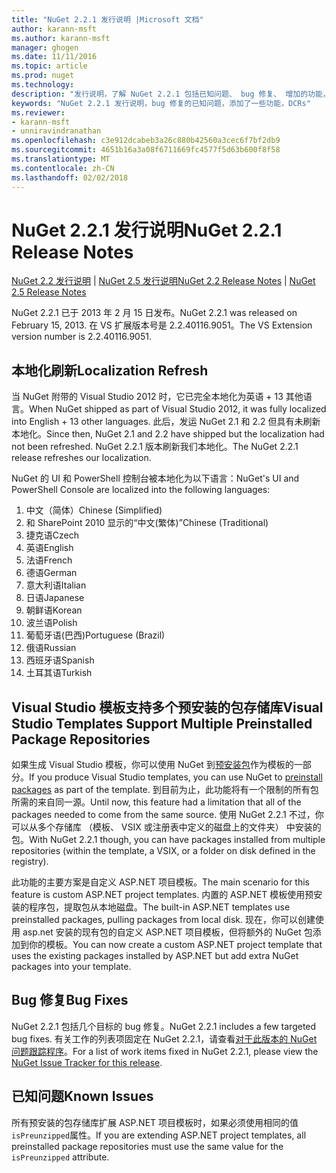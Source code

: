 ```yaml
---
title: "NuGet 2.2.1 发行说明 |Microsoft 文档"
author: karann-msft
ms.author: karann-msft
manager: ghogen
ms.date: 11/11/2016
ms.topic: article
ms.prod: nuget
ms.technology: 
description: "发行说明，了解 NuGet 2.2.1 包括已知问题、 bug 修复、 增加的功能，以及 DCRs。"
keywords: "NuGet 2.2.1 发行说明，bug 修复的已知问题，添加了一些功能，DCRs"
ms.reviewer:
- karann-msft
- unniravindranathan
ms.openlocfilehash: c3e912dcabeb3a26c880b42560a3cec6f7bf2db9
ms.sourcegitcommit: 4651b16a3a08f6711669fc4577f5d63b600f8f58
ms.translationtype: MT
ms.contentlocale: zh-CN
ms.lasthandoff: 02/02/2018
---
```

# <a name="nuget-221-release-notes"></a><span data-ttu-id="523fd-104">NuGet 2.2.1 发行说明</span><span class="sxs-lookup"><span data-stu-id="523fd-104">NuGet 2.2.1 Release Notes</span></span>

<span data-ttu-id="523fd-105">[NuGet 2.2 发行说明](../release-notes/nuget-2.2.md) | [NuGet 2.5 发行说明](../release-notes/nuget-2.5.md)</span><span class="sxs-lookup"><span data-stu-id="523fd-105">[NuGet 2.2 Release Notes](../release-notes/nuget-2.2.md) | [NuGet 2.5 Release Notes](../release-notes/nuget-2.5.md)</span></span>

<span data-ttu-id="523fd-106">NuGet 2.2.1 已于 2013 年 2 月 15 日发布。</span><span class="sxs-lookup"><span data-stu-id="523fd-106">NuGet 2.2.1 was released on February 15, 2013.</span></span>  <span data-ttu-id="523fd-107">在 VS 扩展版本号是 2.2.40116.9051。</span><span class="sxs-lookup"><span data-stu-id="523fd-107">The VS Extension version number is 2.2.40116.9051.</span></span>

## <a name="localization-refresh"></a><span data-ttu-id="523fd-108">本地化刷新</span><span class="sxs-lookup"><span data-stu-id="523fd-108">Localization Refresh</span></span>
<span data-ttu-id="523fd-109">当 NuGet 附带的 Visual Studio 2012 时，它已完全本地化为英语 + 13 其他语言。</span><span class="sxs-lookup"><span data-stu-id="523fd-109">When NuGet shipped as part of Visual Studio 2012, it was fully localized into English + 13 other languages.</span></span>  <span data-ttu-id="523fd-110">此后，发运 NuGet 2.1 和 2.2 但具有未刷新本地化。</span><span class="sxs-lookup"><span data-stu-id="523fd-110">Since then, NuGet 2.1 and 2.2 have shipped but the localization had not been refreshed.</span></span>  <span data-ttu-id="523fd-111">NuGet 2.2.1 版本刷新我们本地化。</span><span class="sxs-lookup"><span data-stu-id="523fd-111">The NuGet 2.2.1 release refreshes our localization.</span></span>

<span data-ttu-id="523fd-112">NuGet 的 UI 和 PowerShell 控制台被本地化为以下语言：</span><span class="sxs-lookup"><span data-stu-id="523fd-112">NuGet's UI and PowerShell Console are localized into the following languages:</span></span>

1. <span data-ttu-id="523fd-113">中文（简体）</span><span class="sxs-lookup"><span data-stu-id="523fd-113">Chinese (Simplified)</span></span>
1. <span data-ttu-id="523fd-114">和 SharePoint 2010 显示的“中文(繁体)”</span><span class="sxs-lookup"><span data-stu-id="523fd-114">Chinese (Traditional)</span></span>
1. <span data-ttu-id="523fd-115">捷克语</span><span class="sxs-lookup"><span data-stu-id="523fd-115">Czech</span></span>
1. <span data-ttu-id="523fd-116">英语</span><span class="sxs-lookup"><span data-stu-id="523fd-116">English</span></span>
1. <span data-ttu-id="523fd-117">法语</span><span class="sxs-lookup"><span data-stu-id="523fd-117">French</span></span>
1. <span data-ttu-id="523fd-118">德语</span><span class="sxs-lookup"><span data-stu-id="523fd-118">German</span></span>
1. <span data-ttu-id="523fd-119">意大利语</span><span class="sxs-lookup"><span data-stu-id="523fd-119">Italian</span></span>
1. <span data-ttu-id="523fd-120">日语</span><span class="sxs-lookup"><span data-stu-id="523fd-120">Japanese</span></span>
1. <span data-ttu-id="523fd-121">朝鲜语</span><span class="sxs-lookup"><span data-stu-id="523fd-121">Korean</span></span>
1. <span data-ttu-id="523fd-122">波兰语</span><span class="sxs-lookup"><span data-stu-id="523fd-122">Polish</span></span>
1. <span data-ttu-id="523fd-123">葡萄牙语(巴西)</span><span class="sxs-lookup"><span data-stu-id="523fd-123">Portuguese (Brazil)</span></span>
1. <span data-ttu-id="523fd-124">俄语</span><span class="sxs-lookup"><span data-stu-id="523fd-124">Russian</span></span>
1. <span data-ttu-id="523fd-125">西班牙语</span><span class="sxs-lookup"><span data-stu-id="523fd-125">Spanish</span></span>
1. <span data-ttu-id="523fd-126">土耳其语</span><span class="sxs-lookup"><span data-stu-id="523fd-126">Turkish</span></span>

## <a name="visual-studio-templates-support-multiple-preinstalled-package-repositories"></a><span data-ttu-id="523fd-127">Visual Studio 模板支持多个预安装的包存储库</span><span class="sxs-lookup"><span data-stu-id="523fd-127">Visual Studio Templates Support Multiple Preinstalled Package Repositories</span></span>
<span data-ttu-id="523fd-128">如果生成 Visual Studio 模板，你可以使用 NuGet 到[预安装包](../visual-studio-extensibility/visual-studio-templates.md)作为模板的一部分。</span><span class="sxs-lookup"><span data-stu-id="523fd-128">If you produce Visual Studio templates, you can use NuGet to [preinstall packages](../visual-studio-extensibility/visual-studio-templates.md) as part of the template.</span></span>  <span data-ttu-id="523fd-129">到目前为止，此功能将有一个限制的所有包所需的来自同一源。</span><span class="sxs-lookup"><span data-stu-id="523fd-129">Until now, this feature had a limitation that all of the packages needed to come from the same source.</span></span>  <span data-ttu-id="523fd-130">使用 NuGet 2.2.1 不过，你可以从多个存储库 （模板、 VSIX 或注册表中定义的磁盘上的文件夹） 中安装的包。</span><span class="sxs-lookup"><span data-stu-id="523fd-130">With NuGet 2.2.1 though, you can have packages installed from multiple repositories (within the template, a VSIX, or a folder on disk defined in the registry).</span></span>

<span data-ttu-id="523fd-131">此功能的主要方案是自定义 ASP.NET 项目模板。</span><span class="sxs-lookup"><span data-stu-id="523fd-131">The main scenario for this feature is custom ASP.NET project templates.</span></span>  <span data-ttu-id="523fd-132">内置的 ASP.NET 模板使用预安装的程序包，提取包从本地磁盘。</span><span class="sxs-lookup"><span data-stu-id="523fd-132">The built-in ASP.NET templates use preinstalled packages, pulling packages from local disk.</span></span>  <span data-ttu-id="523fd-133">现在，你可以创建使用 asp.net 安装的现有包的自定义 ASP.NET 项目模板，但将额外的 NuGet 包添加到你的模板。</span><span class="sxs-lookup"><span data-stu-id="523fd-133">You can now create a custom ASP.NET project template that uses the existing packages installed by ASP.NET but add extra NuGet packages into your template.</span></span>

## <a name="bug-fixes"></a><span data-ttu-id="523fd-134">Bug 修复</span><span class="sxs-lookup"><span data-stu-id="523fd-134">Bug Fixes</span></span>
<span data-ttu-id="523fd-135">NuGet 2.2.1 包括几个目标的 bug 修复。</span><span class="sxs-lookup"><span data-stu-id="523fd-135">NuGet 2.2.1 includes a few targeted bug fixes.</span></span> <span data-ttu-id="523fd-136">有关工作的列表项固定在 NuGet 2.2.1，请查看[对于此版本的 NuGet 问题跟踪程序](http://nuget.codeplex.com/workitem/list/advanced?keyword=&status=Closed&type=All&priority=All&release=NuGet%202.2.1&assignedTo=All&component=All&sortField=LastUpdatedDate&sortDirection=Descending&page=0)。</span><span class="sxs-lookup"><span data-stu-id="523fd-136">For a list of work items fixed in NuGet 2.2.1, please view the [NuGet Issue Tracker for this release](http://nuget.codeplex.com/workitem/list/advanced?keyword=&status=Closed&type=All&priority=All&release=NuGet%202.2.1&assignedTo=All&component=All&sortField=LastUpdatedDate&sortDirection=Descending&page=0).</span></span>


## <a name="known-issues"></a><span data-ttu-id="523fd-137">已知问题</span><span class="sxs-lookup"><span data-stu-id="523fd-137">Known Issues</span></span>

<span data-ttu-id="523fd-138">所有预安装的包存储库扩展 ASP.NET 项目模板时，如果必须使用相同的值`isPreunzipped`属性。</span><span class="sxs-lookup"><span data-stu-id="523fd-138">If you are extending ASP.NET project templates, all preinstalled package repositories must use the same value for the `isPreunzipped` attribute.</span></span>
